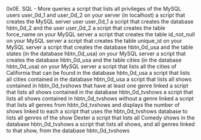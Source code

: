0x0E. SQL - More queries
a script that lists all privileges of the MySQL users user_0d_1 and user_0d_2 on your server (in localhost)
a script that creates the MySQL server user user_0d_1
a script that creates the database hbtn_0d_2 and the user user_0d_2
a script that creates the table force_name on your MySQL server
a script that creates the table id_not_null on your MySQL server
a script that creates the table unique_id on your MySQL server
a script that creates the database hbtn_0d_usa and the table states (in the database hbtn_0d_usa) on your MySQL server
a script that creates the database hbtn_0d_usa and the table cities (in the database hbtn_0d_usa) on your MySQL server
a script that lists all the cities of California that can be found in the database hbtn_0d_usa
a script that lists all cities contained in the database hbtn_0d_usa
a script that lists all shows contained in hbtn_0d_tvshows that have at least one genre linked
a script that lists all shows contained in the database hbtn_0d_tvshows
a script that lists all shows contained in hbtn_0d_tvshows without a genre linked
a script that lists all genres from hbtn_0d_tvshows and displays the number of shows linked to each
a script that uses the hbtn_0d_tvshows database to lists all genres of the show Dexter
a script that lists all Comedy shows in the database hbtn_0d_tvshows
a script that lists all shows, and all genres linked to that show, from the database hbtn_0d_tvshows

